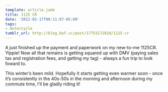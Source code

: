 ```yaml
---
template: article.jade
title: 1125 CR
date: '2012-02-17T00:11:07-05:00'
tags:
- motorcycle
tumblr_url: http://blog.baf.cc/post/17753172810/1125-cr
---
```

A just finished up the payment and paperwork on my new-to-me 1125CR. Yippie! Now all that remains is getting squared up with DMV (paying sales tax and registration fees, and getting my tag) - always a fun trip to look foward to.

This winter’s been mild. Hopefully it starts getting even warmer soon - once it’s consistently in the 40s-50s in the morning and afternoon during my commute time, I’ll be gladly riding it!